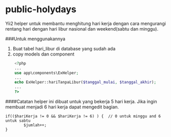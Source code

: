 # public-holydays
Yii2 helper untuk membantu menghitung hari kerja dengan cara mengurangi rentang hari dengan hari libur nasional dan weekend(sabtu dan minggu).

###Untuk menggunakannya
1. Buat tabel hari_libur di database yang sudah ada
1. copy models dan component

```php
    <?php   
    ...
    use app\components\ExHelper;
    ...
    echo ExHelper::hariTanpaLibur($tanggal_mulai, $tanggal_akhir);
    ...
    ?>
```


####Catatan
helper ini dibuat untuk yang bekerja 5 hari kerja. Jika ingin membuat menjadi 6 hari kerja dapat mengedit bagian.

    if(($hariKerja != 0 && $hariKerja != 6) ) {  // 0 untuk minggu and 6 untuk sabtu
    		$jumlah++;  
    }
